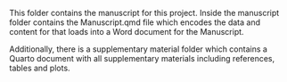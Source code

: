 This folder contains the manuscript for this project. Inside the manuscript folder contains the Manuscript.qmd file which encodes the data and content for that loads into a Word document for the Manuscript. 

Additionally, there is a supplementary material folder which contains a Quarto document with all supplementary materials including references, tables and plots.  

